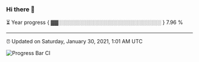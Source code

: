 ### Hi there 👋

⏳ Year progress { ▓▓░░░░░░░░░░░░░░░░░░░░░░░░░░░░ } 7.96 %

---

⏰ Updated on Saturday, January 30, 2021, 1:01 AM UTC

![Progress Bar CI](https://github.com/arthurbuhl/arthurbuhl/workflows/Progress%20Bar%20CI/badge.svg)
